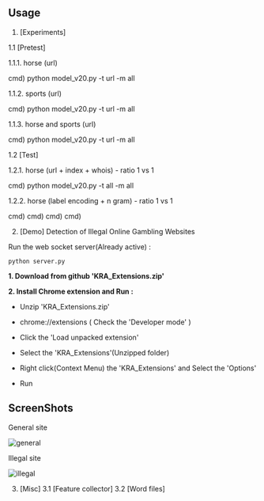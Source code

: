 Usage
----

1. [Experiments]

1.1 [Pretest]

1.1.1. horse (url)

cmd) python model_v20.py -t url -m all


1.1.2. sports (url)

cmd) python model_v20.py -t url -m all



1.1.3. horse and sports (url)

cmd) python model_v20.py -t url -m all




1.2 [Test]

1.2.1. horse (url + index + whois) - ratio 1 vs 1

cmd) python model_v20.py -t all -m all



1.2.2. horse (label encoding + n gram) - ratio 1 vs 1

cmd) 
cmd) 
cmd) 
cmd) 






2. [Demo] Detection of Illegal Online Gambling Websites 

Run the web socket server(Already active) :

    python server.py

<p>

<b>1. Download from github 'KRA_Extensions.zip'</b>

<p>

<b>2. Install Chrome extension and Run :</b>

- Unzip 'KRA_Extensions.zip'

- chrome://extensions ( Check the 'Developer mode' )

- Click the 'Load unpacked extension'

- Select the 'KRA_Extensions'(Unzipped folder) 

- Right click(Context Menu) the 'KRA_Extensions' and Select the 'Options'

- Run


ScreenShots
----
General site

![general](https://user-images.githubusercontent.com/55607802/71304118-8e5b3580-2405-11ea-9f2c-0f50427e9987.png)

<p>

Illegal site

![illegal](https://user-images.githubusercontent.com/55607802/71304091-feb58700-2404-11ea-9563-1ff6ceb13313.png)



3. [Misc]
3.1 [Feature collector]
3.2 [Word files]
